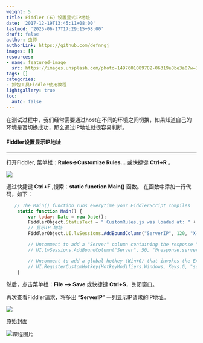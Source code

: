 ```yaml
---
weight: 5
title: Fiddler（五）设置显式IP地址
date: '2017-12-19T13:45:11+08:00'
lastmod: '2025-06-17T17:29:15+08:00'
draft: false
author: 虫师
authorLink: https://github.com/defnngj
images: []
resources:
- name: featured-image
  src: https://images.unsplash.com/photo-1497601089782-06319e8be3a0?w=300
tags: []
categories:
- 抓包工具Fiddler使用教程
lightgallery: true
toc:
  auto: false
---
```




在测试过程中，我们经常需要通过host在不同的环境之间切换，如果知道自己的环境是否切换成功，那么通过IP地址就很容易判断。

#### Fiddler设置显示IP地址
---
打开Fiddler, 菜单栏：__Rules->Customize Rules…__ 或快捷键 __Ctrl+R__ 。

![](http://img.testclass.net/fiddler_07_1.png)

通过快捷键 __Ctrl+F__  ,搜索：__static function Main()__ 函数。 在函数中添加一行代码，如下：

```JavaScript
   // The Main() function runs everytime your FiddlerScript compiles
    static function Main() {
        var today: Date = new Date();
        FiddlerObject.StatusText = " CustomRules.js was loaded at: " + today;
        // 显示IP 地址
        FiddlerObject.UI.lvSessions.AddBoundColumn("ServerIP", 120, "X-HostIP");

        // Uncomment to add a "Server" column containing the response "Server" header, if present
        // UI.lvSessions.AddBoundColumn("Server", 50, "@response.server");

        // Uncomment to add a global hotkey (Win+G) that invokes the ExecAction method below...
        // UI.RegisterCustomHotkey(HotkeyModifiers.Windows, Keys.G, "screenshot");
    }

```

然后，点击菜单栏：__File --> Save__ 或快捷键 __Ctrl+S__，关闭窗口。

再次查看Fiddler请求，将多出 “__ServerIP__” 一列显示IP请求的IP地址。

![](http://img.testclass.net/fiddler_07_2.png)




原始封面

![课程图片](https://images.unsplash.com/photo-1497601089782-06319e8be3a0?w=300)

